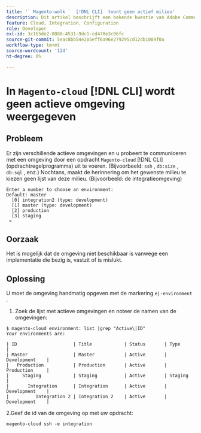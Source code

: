 ```yaml
---
title: '` Magento-wolk `  [!DNL CLI]  toont geen actief milieu'
description: Dit artikel beschrijft een bekende kwestie van Adobe Commerce waar Magento-wolk `  [!DNL CLI]  (bevel-lijn hulpmiddel) geen actieve milieu toont.
feature: Cloud, Integration, Configuration
role: Developer
exl-id: 3c1b5de2-8888-4531-9dc1-cd478e3c96fc
source-git-commit: 5eac8bb54e205eff6a96e279295cd12db1009f0a
workflow-type: tm+mt
source-wordcount: '124'
ht-degree: 0%

---
```


# In `Magento-cloud` [!DNL CLI] wordt geen actieve omgeving weergegeven

## Probleem

Er zijn verschillende actieve omgevingen en u probeert te communiceren met een omgeving door een opdracht `Magento-cloud` [!DNL CLI] (opdrachtregelprogramma) uit te voeren. (Bijvoorbeeld: `ssh` , `db:size` , `db:sql` , enz.)
Nochtans, maakt de herinnering om het gewenste milieu te kiezen geen lijst van deze milieu. (Bijvoorbeeld: de integratieomgeving)

```
Enter a number to choose an environment:
Default: master
  [0] integration2 (type: development)
  [1] master (type: development)
  [2] production
  [3] staging
 >
```

## Oorzaak

Het is mogelijk dat de omgeving niet beschikbaar is vanwege een implementatie die bezig is, vastzit of is mislukt.

## Oplossing

U moet de omgeving handmatig opgeven met de markering `e|-environment` .

1. Zoek de lijst met actieve omgevingen en noteer de namen van de omgevingen:

```
$ magento-cloud environment: list |grep "Active\|ID"
Your environments are:

| ID                     | Title            | Status       | Type           |
| Master                 | Master           | Active       | Development    |
|   Production           | Production       | Active       | Production     |
|     Staging            | Staging          | Active       | Staging        |
|       Integration      | Integration      | Active       | Development    |
|          Integration 2 | Integration 2    | Active       | Development    |
```

2.Geef de id van de omgeving op met uw opdracht:

`magento-cloud ssh -e integration`
